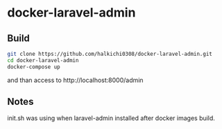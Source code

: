 # docker-laravel-admin

## Build
``` sh
git clone https://github.com/halkichi0308/docker-laravel-admin.git
cd docker-laravel-admin
docker-compose up
```

and than access to http://localhost:8000/admin

## Notes
init.sh was using when laravel-admin installed after docker images build.